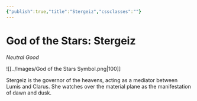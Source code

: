 ```yaml
---
{"publish":true,"title":"Stergeiz","cssclasses":""}
---
```


# God of the Stars: Stergeiz
*Neutral Good*

![[../Images/God of the Stars Symbol.png|100]]

Stergeiz is the governor of the heavens, acting as a mediator between Lumis and Clarus. She watches over the material plane as the manifestation of dawn and dusk.
